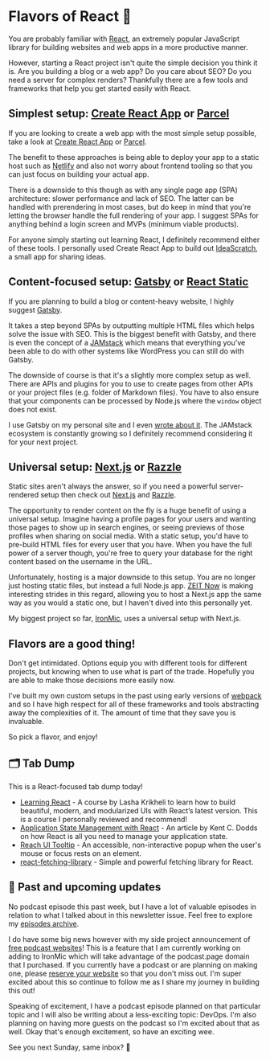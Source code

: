 # Flavors of React 🍭

You are probably familiar with [React](https://reactjs.org/), an extremely popular JavaScript library for building websites and web apps in a more productive manner.

However, starting a React project isn't quite the simple decision you think it is. Are you building a blog or a web app? Do you care about SEO? Do you need a server for complex renders? Thankfully there are a few tools and frameworks that help you get started easily with React.

## Simplest setup: [Create React App](https://facebook.github.io/create-react-app/) or [Parcel](https://parceljs.org/)

If you are looking to create a web app with the most simple setup possible, take a look at [Create React App](https://facebook.github.io/create-react-app/) or [Parcel](https://parceljs.org/).

The benefit to these approaches is being able to deploy your app to a static host such as [Netlify](https://www.netlify.com/) and also not worry about frontend tooling so that you can just focus on building your actual app.

There is a downside to this though as with any single page app (SPA) architecture: slower performance and lack of SEO. The latter can be handled with prerendering in most cases, but do keep in mind that you're letting the browser handle the full rendering of your app. I suggest SPAs for anything behind a login screen and MVPs (minimum viable products).

For anyone simply starting out learning React, I definitely recommend either of these tools. I personally used Create React App to build out [IdeaScratch](https://ideascratch.com/), a small app for sharing ideas.

## Content-focused setup: [Gatsby](https://www.gatsbyjs.org/) or [React Static](https://react-static.js.org/)

If you are planning to build a blog or content-heavy website, I highly suggest [Gatsby](https://www.gatsbyjs.org/).

It takes a step beyond SPAs by outputting multiple HTML files which helps solve the issue with SEO. This is the biggest benefit with Gatsby, and there is even the concept of a [JAMstack](https://jamstack.org/) which means that everything you've been able to do with other systems like WordPress you can still do with Gatsby.

The downside of course is that it's a slightly more complex setup as well. There are APIs and plugins for you to use to create pages from other APIs or your project files (e.g. folder of Markdown files). You have to also ensure that your components can be processed by Node.js where the `window` object does not exist.

I use Gatsby on my personal site and I even [wrote about it](https://sunnysingh.io/blog/revamping-personal-site-gatsby). The JAMstack ecosystem is constantly growing so I definitely recommend considering it for your next project.

## Universal setup: [Next.js](https://nextjs.org/) or [Razzle](https://github.com/jaredpalmer/razzle)

Static sites aren't always the answer, so if you need a powerful server-rendered setup then check out [Next.js](https://nextjs.org/) and [Razzle](https://github.com/jaredpalmer/razzle).

The opportunity to render content on the fly is a huge benefit of using a universal setup. Imagine having a profile pages for your users and wanting those pages to show up in search engines, or seeing previews of those profiles when sharing on social media. With a static setup, you'd have to pre-build HTML files for every user that you have. When you have the full power of a server though, you're free to query your database for the right content based on the username in the URL.

Unfortunately, hosting is a major downside to this setup. You are no longer just hosting static files, but instead a full Node.js app. [ZEIT Now](https://zeit.co/now) is making interesting strides in this regard, allowing you to host a Next.js app the same way as you would a static one, but I haven't dived into this personally yet.

My biggest project so far, [IronMic](https://ironmic.fm/), uses a universal setup with Next.js.

## Flavors are a good thing!

Don't get intimidated. Options equip you with different tools for different projects, but knowing when to use what is part of the trade. Hopefully you are able to make those decisions more easily now.

I've built my own custom setups in the past using early versions of [webpack](https://webpack.js.org/) and so I have high respect for all of these frameworks and tools abstracting away the complexities of it. The amount of time that they save you is invaluable.

So pick a flavor, and enjoy!

## 🗂 Tab Dump

This is a React-focused tab dump today!

- [Learning React](https://www.packtpub.com/web-development/learning-react-video) - A course by Lasha Krikheli to learn how to build beautiful, modern, and modularized UIs with React’s latest version. This is a course I personally reviewed and recommend!
- [Application State Management with React](https://kentcdodds.com/blog/application-state-management-with-react) - An article by Kent C. Dodds on how React is all you need to manage your application state.
- [Reach UI Tooltip](https://ui.reach.tech/tooltip/) - An accessible, non-interactive popup when the user's mouse or focus rests on an element.
- [react-fetching-library](https://github.com/marcin-piela/react-fetching-library) - Simple and powerful fetching library for React.

## 📅 Past and upcoming updates

No podcast episode this past week, but I have a lot of valuable episodes in relation to what I talked about in this newsletter issue. Feel free to explore my [episodes archive](https://sunnycommutes.fm/episodes).

I do have some big news however with my side project announcement of [free podcast websites](https://blog.ironmic.fm/announcing-free-podcast-websites/)! This is a feature that I am currently working on adding to IronMic which will take advantage of the podcast.page domain that I purchased. If you currently have a podcast or are planning on making one, please [reserve your website](https://ironmic.fm/reserve-free-podcast-website) so that you don't miss out. I'm super excited about this so continue to follow me as I share my journey in building this out!

Speaking of excitement, I have a podcast episode planned on that particular topic and I will also be writing about a less-exciting topic: DevOps. I'm also planning on having more guests on the podcast so I'm excited about that as well. Okay that's enough excitement, so have an exciting wee.

See you next Sunday, same inbox? 👋
